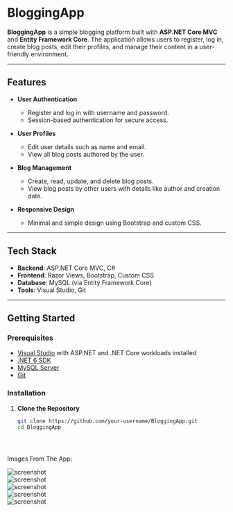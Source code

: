 # BloggingApp

**BloggingApp** is a simple blogging platform built with **ASP.NET Core MVC** and **Entity Framework Core**. The application allows users to register, log in, create blog posts, edit their profiles, and manage their content in a user-friendly environment.

---

## Features

- **User Authentication**
  - Register and log in with username and password.
  - Session-based authentication for secure access.

- **User Profiles**
  - Edit user details such as name and email.
  - View all blog posts authored by the user.

- **Blog Management**
  - Create, read, update, and delete blog posts.
  - View blog posts by other users with details like author and creation date.

- **Responsive Design**
  - Minimal and simple design using Bootstrap and custom CSS.

---

## Tech Stack

- **Backend**: ASP.NET Core MVC, C#
- **Frontend**: Razor Views, Bootstrap, Custom CSS
- **Database**: MySQL (via Entity Framework Core)
- **Tools**: Visual Studio, Git

---

## Getting Started

### Prerequisites

- [Visual Studio](https://visualstudio.microsoft.com/) with ASP.NET and .NET Core workloads installed
- [.NET 6 SDK](https://dotnet.microsoft.com/download/dotnet/6.0)
- [MySQL Server](https://dev.mysql.com/downloads/)
- [Git](https://git-scm.com/)

### Installation

1. **Clone the Repository**
   ```bash
   git clone https://github.com/your-username/BloggingApp.git
   cd BloggingApp





Images From The App:<br>

![screenshot](imgs/img1.PNG)
<br>
![screenshot](imgs/img2.PNG)
<br>
![screenshot](imgs/img3.PNG)
<br>
![screenshot](imgs/img4.PNG)
<br>
![screenshot](imgs/img5.PNG)
